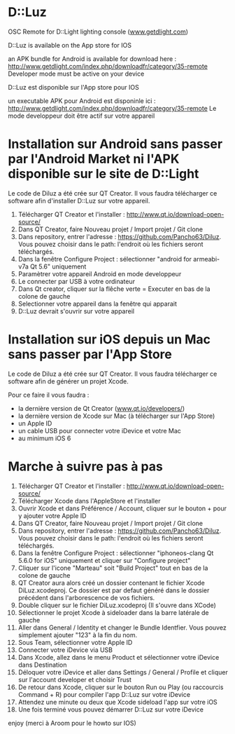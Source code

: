# D::Luz
OSC Remote for D::Light lighting console (www.getdlight.com)

D::Luz is available on  the App store for IOS

an APK bundle for Android is available for download here : 
http://www.getdlight.com/index.php/downloadfr/category/35-remote
Developer mode must be active on your device

D::Luz est disponible sur l'App store pour IOS

un executable APK pour Android est disponinle ici : 
http://www.getdlight.com/index.php/downloadfr/category/35-remote
Le mode developpeur doit être actif sur votre appareil



# Installation sur Android sans passer par l'Android Market ni l'APK disponible sur le site de D::Light

Le code de Diluz a été crée sur QT Creator. Il vous faudra télécharger ce software afin d'installer D::Luz sur votre appareil.



1. Télécharger QT Creator et l'installer : http://www.qt.io/download-open-source/
2. Dans QT Creator, faire Nouveau projet / Import projet / Git clone
3. Dans repository, entrer l'adresse : https://github.com/Pancho63/Diluz. Vous pouvez choisir dans le path: l'endroit où les fichiers seront téléchargés. 
4. Dans la fenêtre Configure Project : sélectionner "android for armeabi-v7a Qt 5.6" uniquement 
5. Paramètrer votre appareil Android en mode developpeur
6. Le connecter par USB à votre ordinateur
7. Dans Qt creator, cliquer sur la flêche verte = Executer en bas de la colone de gauche
8. Selectionner votre appareil dans la fenêtre qui apparait
9. D::Luz devrait s'ouvrir sur votre appareil




# Installation sur iOS depuis un Mac sans passer par l'App Store

Le code de Diluz a été crée sur QT Creator. Il vous faudra télécharger ce software afin de générer un projet Xcode.

Pour ce faire il vous faudra :

- la dernière version de Qt Creator (www.qt.io/developers/)
- la dernière version de Xcode sur Mac (à télécharger sur l'App Store)
- un Apple ID 
- un cable USB pour connecter votre iDevice et votre Mac
- au minimum iOS 6


# Marche à suivre pas à pas


1. Télécharger QT Creator et l'installer : http://www.qt.io/download-open-source/
2. Télécharger Xcode dans l'AppleStore et l'installer
3. Ouvrir Xcode et dans Préférence / Account, cliquer sur le bouton + pour y ajouter votre Apple ID
4. Dans QT Creator, faire Nouveau projet / Import projet / Git clone
5. Dans repository, entrer l'adresse : https://github.com/Pancho63/Diluz. Vous pouvez choisir dans le path: l'endroit où les fichiers seront téléchargés. 
6. Dans la fenêtre Configure Project : sélectionner "iphoneos-clang Qt 5.6.0 for iOS" uniquement et cliquer sur "Configure project"
7. Cliquer sur l'icone "Marteau" soit "Build Project" tout en bas de la colone de gauche
8. QT Creator aura alors créé un dossier contenant le fichier Xcode DiLuz.xcodeproj. Ce dossier est par defaut généré dans le dossier précédent dans l'arborescence de vos fichiers.
9. Double cliquer sur le fichier DiLuz.xcodeproj (Il s'ouvre dans XCode)
10. Sélectionner le projet Xcode à sideloader dans la barre latérale de gauche
11. Aller dans General / Identity et changer le Bundle Identfier. Vous pouvez simplement ajouter "123" à la fin du nom.
12. Sous Team, sélectionner votre Apple ID
13. Connecter votre iDevice via USB
14. Dans Xcode, allez dans le menu Product et sélectionner votre iDevice dans Destination
15. Déloquer votre iDevice et aller dans Settings / General / Profile et cliquer sur l'account developer et choisir Trust
16. De retour dans Xcode, cliquer sur le bouton Run ou Play (ou raccourcis Command + R) pour compiler l'app D::Luz sur votre iDevice
17. Attendez une minute ou deux que Xcode sideload l'app sur votre iOS
18. Une fois terminé vous pouvez démarrer D::Luz sur votre iDevice

enjoy
(merci à Aroom pour le howto sur IOS)
